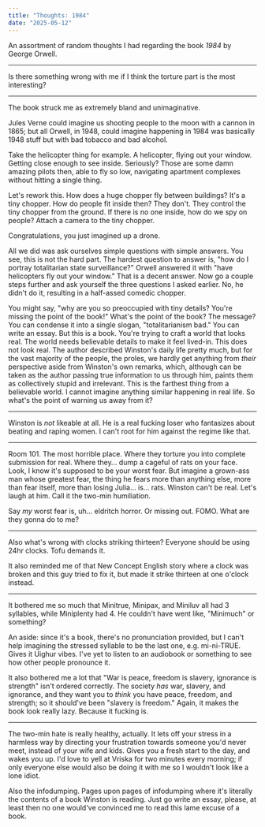 ```yaml
---
title: "Thoughts: 1984"
date: "2025-05-12"
---
```


An assortment of random thoughts I had regarding the book *1984* by George Orwell.

---

Is there something wrong with me if I think the torture part is the most interesting?

---

The book struck me as extremely bland and unimaginative.

Jules Verne could imagine us shooting people to the moon with a cannon in 1865; but all Orwell, in 1948, could imagine happening in 1984 was basically 1948 stuff but with bad tobacco and bad alcohol.

Take the helicopter thing for example. A helicopter, flying out your window. Getting close enough to see inside. Seriously? Those are some damn amazing pilots then, able to fly so low, navigating apartment complexes without hitting a single thing.

Let's rework this. How does a huge chopper fly between buildings? It's a tiny chopper. How do people fit inside then? They don't. They control the tiny chopper from the ground. If there is no one inside, how do we spy on people? Attach a camera to the tiny chopper.

Congratulations, you just imagined up a drone.

All we did was ask ourselves simple questions with simple answers. You see, this is not the hard part. The hardest question to answer is, "how do I portray totalitarian state surveillance?" Orwell answered it with "have helicopters fly out your window." That is a decent answer. Now go a couple steps further and ask yourself the three questions I asked earlier. No, he didn't do it, resulting in a half-assed comedic chopper.

You might say, "why are you so preoccupied with tiny details? You're missing the point of the book!" What's the point of the book? The message? You can condense it into a single slogan, "totalitarianism bad." You can write an essay. But this is a book. You're trying to craft a world that looks real. The world needs believable details to make it feel lived-in. This does not look real. The author described Winston's daily life pretty much, but for the vast majority of the people, the proles, we hardly get anything from *their* perspective aside from Winston's own remarks, which, although can be taken as the author passing true information to us through him, paints them as collectively stupid and irrelevant. This is the farthest thing from a believable world. I cannot imagine anything similar happening in real life. So what's the point of warning us away from it?

---

Winston is *not* likeable at all. He is a real fucking loser who fantasizes about beating and raping women. I can't root for him against the regime like that.

---

Room 101. The most horrible place. Where they torture you into complete submission for real. Where they… dump a cageful of rats on your face. Look, I know it's supposed to be your worst fear. But imagine a grown-ass man whose greatest fear, the thing he fears more than anything else, more than fear itself, more than losing Julia… is… rats. Winston can't be real. Let's laugh at him. Call it the two-min humiliation.

Say *my* worst fear is, uh… eldritch horror. Or missing out. FOMO. What are they gonna do to me?

---

Also what's wrong with clocks striking thirteen? Everyone should be using 24hr clocks. Tofu demands it.

It also reminded me of that New Concept English story where a clock was broken and this guy tried to fix it, but made it strike thirteen at one o'clock instead.

---

It bothered me so much that Minitrue, Minipax, and Miniluv all had 3 syllables, while Miniplenty had 4. He couldn't have went like, "Minimuch" or something?

An aside: since it's a book, there's no pronunciation provided, but I can't help imagining the stressed syllable to be the last one, e.g. mi-ni-TRUE. Gives it Uighur vibes. I've yet to listen to an audiobook or something to see how other people pronounce it.

It also bothered me a lot that "War is peace, freedom is slavery, ignorance is strength" isn't ordered correctly. The society *has* war, slavery, and ignorance, and they want you to *think* you have peace, freedom, and strength; so it should've been "slavery is freedom." Again, it makes the book look really lazy. Because it fucking is.

---

The two-min hate is really healthy, actually. It lets off your stress in a harmless way by directing your frustration towards someone you'd never meet, instead of your wife and kids. Gives you a fresh start to the day, and wakes you up. I'd love to yell at Vriska for two minutes every morning; if only everyone else would also be doing it with me so I wouldn't look like a lone idiot.

Also the infodumping. Pages upon pages of infodumping where it's literally the contents of a book Winston is reading. Just go write an essay, please, at least then no one would've convinced me to read this lame excuse of a book.
